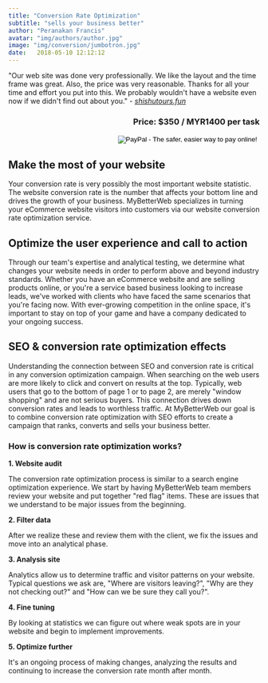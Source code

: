 ```yaml
---
title: "Conversion Rate Optimization"
subtitle: "sells your business better"
author: "Peranakan Francis"
avatar: "img/authors/author.jpg"
image: "img/conversion/jumbotron.jpg"
date:   2018-05-10 12:12:12
---
```


"Our web site was done very professionally. We like the layout and the time frame was great. Also, the price was very reasonable. Thanks for all your time and effort you put into this. We probably wouldn't have a website even now if we didn't find out about you." - <a href="https://shishutours.fun" target="_blank"><i>shishutours.fun</i></a>

<div style="text-align: right">
<h3>Price: $350 / MYR1400 per task</h3></div>
<div align="right">
<form action="https://www.paypal.com/cgi-bin/webscr" method="post" target="_top">
<input type="hidden" name="cmd" value="_s-xclick">
<input type="hidden" name="hosted_button_id" value="SFYXLJ2NLABQU">
<input type="image" src="https://www.paypalobjects.com/en_US/i/btn/btn_buynowCC_LG.gif" border="0" name="submit" alt="PayPal - The safer, easier way to pay online!">
<img alt="" border="0" src="https://www.paypalobjects.com/en_US/i/scr/pixel.gif" width="1" height="1">
</form>
</div>

## Make the most of your website
Your conversion rate is very possibly the most important website statistic. The website conversion rate is the number that affects your bottom line and drives the growth of your business. MyBetterWeb specializes in turning your eCommerce website visitors into customers via our website conversion rate optimization service.

## Optimize the user experience and call to action
Through our team's expertise and analytical testing, we determine what changes your website needs in order to perform above and beyond industry standards. Whether you have an eCommerce website and are selling products online, or you're a service based business looking to increase leads, we've worked with clients who have faced the same scenarios that you're facing now. With ever-growing competition in the online space, it's important to stay on top of your game and have a company dedicated to your ongoing success.

## SEO & conversion rate optimization effects
Understanding the connection between SEO and conversion rate is critical in any conversion optimization campaign. When searching on the web users are more likely to click and convert on results at the top. Typically, web users that go to the bottom of page 1 or to page 2, are merely "window shopping" and are not serious buyers. This connection drives down conversion rates and leads to worthless traffic. At MyBetterWeb our goal is to combine conversion rate optimization with SEO efforts to create a campaign that ranks, converts and sells your business better.

### How is conversion rate optimization works?
**1. Website audit**

The conversion rate optimization process is similar to a search engine optimization experience. We start by having MyBetterWeb team members review your website and put together "red flag" items. These are issues that we understand to be major issues from the beginning.

**2. Filter data**

After we realize these and review them with the client, we fix the issues and move into an analytical phase.

**3. Analysis site**

Analytics allow us to determine traffic and visitor patterns on your website. Typical questions we ask are, "Where are visitors leaving?", "Why are they not checking out?" and "How can we be sure they call you?".

**4. Fine tuning**

By looking at statistics we can figure out where weak spots are in your website and begin to implement improvements.

**5. Optimize further**

It's an ongoing process of making changes, analyzing the results and continuing to increase the conversion rate month after month.
